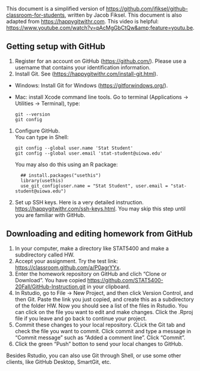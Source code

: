 This document is a simplified version of
<a href="https://github.com/jfiksel/github-classroom-for-students" class="uri">https://github.com/jfiksel/github-classroom-for-students</a>,
written by Jacob Fiksel. This document is also adapted from
<a href="https://happygitwithr.com" class="uri">https://happygitwithr.com</a>.
This video is helpful:
<a href="https://www.youtube.com/watch?v=pAcMgGbCtQw&amp;feature=youtu.be" class="uri">https://www.youtube.com/watch?v=pAcMgGbCtQw&amp;feature=youtu.be</a>.

Getting setup with GitHub
-------------------------

1.  Register for an account on GitHub
    (<a href="https://github.com/" class="uri">https://github.com/</a>).
    Please use a username that contains your identification information.
2.  Install Git. See
    (<a href="https://happygitwithr.com/install-git.html" class="uri">https://happygitwithr.com/install-git.html</a>).

-   Windows: Install Git for Windows
    (<a href="https://gitforwindows.org/" class="uri">https://gitforwindows.org/</a>).
-   Mac: install Xcode command line tools. Go to terminal (Applications
    -&gt; Utilities -&gt; Terminal), type:

        git --version
        git config

1.  Configure GitHub.  
    You can type in Shell:

        git config --global user.name 'Stat Student'
        git config --global user.email 'stat-student@uiowa.edu'

    You may also do this using an R package:

          ## install.packages("usethis")
          library(usethis)
          use_git_config(user.name = "Stat Student", user.email = "stat-student@uiowa.edu")

2.  Set up SSH keys. Here is a very detailed instruction.
    <a href="https://happygitwithr.com/ssh-keys.html" class="uri">https://happygitwithr.com/ssh-keys.html</a>.
    You may skip this step until you are familiar with GitHub.

Downloading and editing homework from GitHub
--------------------------------------------

1.  In your computer, make a directory like STAT5400 and make a
    subdirectory called HW.
2.  Accept your assignment. Try the test link:
    <a href="https://classroom.github.com/a/P0agrYYx" class="uri">https://classroom.github.com/a/P0agrYYx</a>.
3.  Enter the homework repository on GitHub and clich “Clone or
    Download”. You have copied
    <a href="https://github.com/STAT5400-20Fall/GitHub-Instruction.git" class="uri">https://github.com/STAT5400-20Fall/GitHub-Instruction.git</a>
    in your clipboard.
4.  In Rstudio, go to File -&gt; New Project, and then click Version
    Control, and then Git. Paste the link you just copied, and create
    this as a subdirectory of the folder HW. Now you should see a list
    of the files in Rstudio. You can click on the file you want to edit
    and make changes. Click the .Rproj file if you leave and go back to
    continue your project.
5.  Commit these changes to your local repository. CLick the Git tab and
    check the file you want to commit. Click commit and type a message
    in “Commit message” such as “Added a comment line”. Click “Commit”.
6.  Click the green “Push” botton to send your local changes to GitHub.

Besides Rstudio, you can also use Git through Shell, or use some other
clients, like GitHub Desktop, SmartGit, etc.
